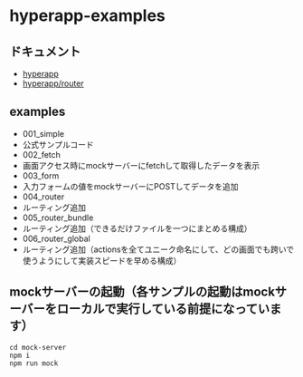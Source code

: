 # hyperapp-examples

## ドキュメント
 * [hyperapp](https://github.com/hyperapp/hyperapp)
 * [hyperapp/router](https://github.com/hyperapp/router)
 
## examples

* 001_simple
 * 公式サンプルコード
* 002_fetch
 * 画面アクセス時にmockサーバーにfetchして取得したデータを表示
* 003_form
 * 入力フォームの値をmockサーバーにPOSTしてデータを追加
* 004_router
 * ルーティング追加
* 005_router_bundle
 * ルーティング追加（できるだけファイルを一つにまとめる構成）
* 006_router_global
 * ルーティング追加（actionsを全てユニーク命名にして、どの画面でも跨いで使うようにして実装スピードを早める構成）


## mockサーバーの起動（各サンプルの起動はmockサーバーをローカルで実行している前提になっています）

```
cd mock-server
npm i
npm run mock
```
